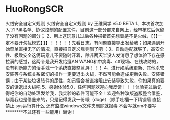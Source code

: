# HuoRongSCR
火绒安全自定义规则
火绒安全自定义规则 by 王维同学 v5.0 BETA
1、本次首次加入了IP黑名单、协议控制的配置文件，目前这一部分都来自网上，经审核过后保留了没有问题的部分；
2、用上这玩意儿过后各种报错首先想着是不是火绒，【【【一定不要开勿扰模式】】】！！！！！先看日志，有问题直接导出发给我；如果遇到开始菜单直接无了的情况，直接把自定义规则删了吧（
3、自动适配就够了，高安全性、极致安全这俩玩意儿不要随时开着，除非两天半没人发消息了想体验下存在感拉满的感觉，这两个是我开发给逛AN WANG和中病毒、ctf现场、在线攻防的，没有判断能力的话手残一个系统直接整蓝屏！！！
4、进行如系统更新、其他杀软安装等与系统关系密切的操作一定要退出火绒，不然可能会造成更新失败、安装错误；由于某些垃圾软件的尿性，如迅雷会被直接阻止安装导致失败，你如果真的要安的话退出火绒吧
5、感谢体验5.0，任何问题欢迎向我反馈！！！体验完过后记得吧你的自动处理发给我，我实验的软件可能不全！欢迎各种改版盗版整合借鉴，毕竟我也是借鉴来的，只是记得发我一份哦（doge）（顺手吐槽一下精钢盾 直接禁止.sys运行算什么 还有监控windows文件夹删除就报毒 不会写就nm不要写 ********不过还有一些能用）谢谢！
